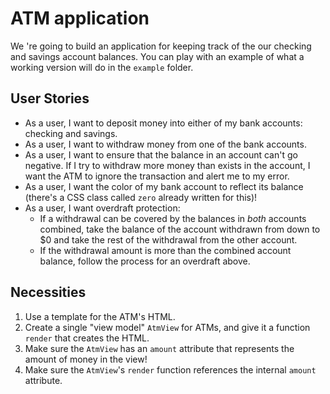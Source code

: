 # ATM application

We 're going to build an application for keeping track of the our checking and savings account balances. You can play with an example of what a working version will do in the `example` folder.

## User Stories

- As a user, I want to deposit money into either of my bank accounts:
  checking and savings.
- As a user, I want to withdraw money from one of the bank accounts.
- As a user, I want to ensure that the balance in an account can't go negative.
  If I try to withdraw more money than exists in the account, I want the ATM to 
  ignore the transaction and alert me to my error.
- As a user, I want the color of my bank account to reflect its balance 
  (there's a CSS class called `zero` already written for this)!
- As a user, I want overdraft protection:
  - If a withdrawal can be covered by the balances in *both* accounts combined, 
    take the balance of the account withdrawn from down to $0 and take the rest 
    of the withdrawal from the other account. 
  - If the withdrawal amount is more than the combined account balance, follow 
    the process for an overdraft above.

## Necessities

1. Use a template for the ATM's HTML.
1. Create a single "view model" `AtmView` for ATMs, and give it a function
   `render` that creates the HTML.
1. Make sure the `AtmView` has an `amount` attribute that represents the amount
   of money in the view!
1. Make sure the `AtmView`'s `render` function references the internal `amount`
   attribute.